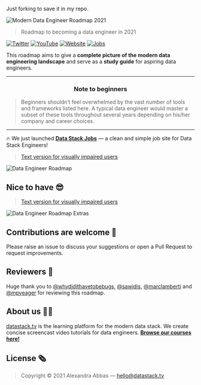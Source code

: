 Just forking to save it in my repo.


![Modern Data Engineer Roadmap 2021](img/title.png)

> Roadmap to becoming a data engineer in 2021

[![Twitter](https://img.shields.io/badge/-Twitter-1DA1F2)](https://twitter.com/datastacktv)
[![YouTube](https://img.shields.io/badge/-YouTube-FF0000)](http://youtube.com/c/datastacktv)
[![Website](https://img.shields.io/badge/-Website-565CD8)](https://datastack.tv/)
[![Jobs](https://img.shields.io/badge/-Jobs-ffdf4b)](https://datastackjobs.com/)

This roadmap aims to give a **complete picture of the modern data engineering landscape** and serve as a **study guide** for aspiring data engineers.

***

<h3 align="center"><strong>Note to beginners</strong></h3>

> Beginners shouldn’t feel overwhelmed by the vast number of tools and frameworks listed here. A typical data engineer would master a subset of these tools throughout several years depending on his/her company and career choices.

***

🔥  We just launched [**Data Stack Jobs**](https://datastackjobs.com/) — a clean and simple job site for Data Stack Engineers!

> [Text version for visually impaired users](text/roadmap.md)

![Data Engineer Roadmap](img/roadmap.png)

## Nice to have 😎

> [Text version for visually impaired users](text/extras.md)

![Data Engineer Roadmap Extras](img/extras.png)

## Contributions are welcome 💜

Please raise an issue to discuss your suggestions or open a Pull Request to request improvements.

## Reviewers 🔎

Huge thank you to [@whydidithavetobebugs](https://github.com/whydidithavetobebugs), [@sawidis](https://github.com/sawidis), [@marclamberti](https://github.com/marclamberti) and [@mpyeager](https://github.com/mpyeager) for reviewing this roadmap.

## About us 👋🏼

[datastack.tv](https://datastack.tv/) is the learning platform for the modern data stack. We create concise screencast video tutorials for data engineers. [**Browse our courses here!**](https://datastack.tv/courses.html)

## License 🗞

> Copyright © 2021 Alexandra Abbas — <hello@datastack.tv>
